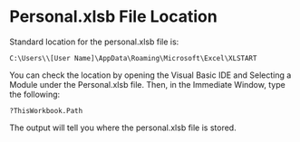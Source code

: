 # Personal.xlsb File Location

Standard location for the personal.xlsb file is:

```text
C:\Users\\[User Name]\AppData\Roaming\Microsoft\Excel\XLSTART
```

You can check the location by opening the Visual Basic IDE and Selecting a Module under the Personal.xlsb file.
Then, in the Immediate Window, type the following:

```vba
?ThisWorkbook.Path
```

The output will tell you where the personal.xlsb file is stored.
